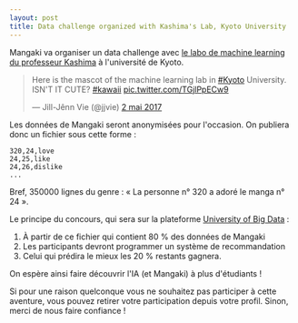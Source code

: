 ```yaml
---
layout: post
title: Data challenge organized with Kashima's Lab, Kyoto University
---
```


Mangaki va organiser un data challenge avec [le labo de machine learning du professeur Kashima](http://www.ml.ist.i.kyoto-u.ac.jp/en/) à l'université de Kyoto.

<blockquote class="twitter-tweet" data-lang="fr"><p lang="en" dir="ltr">Here is the mascot of the machine learning lab in <a href="https://twitter.com/hashtag/Kyoto?src=hash">#Kyoto</a> University. ISN&#39;T IT CUTE? <a href="https://twitter.com/hashtag/kawaii?src=hash">#kawaii</a> <a href="https://t.co/TGjlPpECw9">pic.twitter.com/TGjlPpECw9</a></p>&mdash; Jill-Jênn Vie (@jjvie) <a href="https://twitter.com/jjvie/status/859340308030537728">2 mai 2017</a></blockquote> <script async src="//platform.twitter.com/widgets.js" charset="utf-8"></script>

Les données de Mangaki seront anonymisées pour l'occasion. On publiera donc un fichier sous cette forme :

    320,24,love
    24,25,like
    24,26,dislike
    ...

Bref, 350000 lignes du genre : « La personne n° 320 a adoré le manga n° 24 ».

Le principe du concours, qui sera sur la plateforme [University of Big Data](http://universityofbigdata.net/?lang=en) :

1. À partir de ce fichier qui contient 80 % des données de Mangaki
2. Les participants devront programmer un système de recommandation
3. Celui qui prédira le mieux les 20 % restants gagnera.

On espère ainsi faire découvrir l'IA (et Mangaki) à plus d'étudiants !

Si pour une raison quelconque vous ne souhaitez pas participer à cette aventure, vous pouvez retirer votre participation depuis votre profil. Sinon, merci de nous faire confiance !
